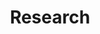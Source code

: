 ---
layout: page
title: Research
nav: true
nav_order: 2
dropdown: true
children: 
    - title: Background
      permalink: /r_background/
    - title: divider
    - title: Publications
      permalink: /publications/
---